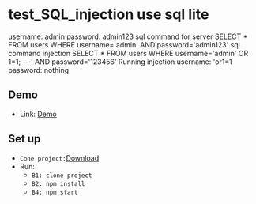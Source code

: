 # test_SQL_injection use sql lite
username: admin
password: admin123
sql command for server
  SELECT * FROM users WHERE username='admin' AND password='admin123'
sql command injection
  SELECT * FROM users WHERE username='admin' OR 1=1; -- ' AND password='123456'
Running injection
  username: 'or1=1
  password: nothing
## Demo

- Link: [Demo](https://test-sql-injection.herokuapp.com/)

## Set up
-  `Cone project:`[Download](https://github.com/tdt-hai/test_SQL_injection.git)
- Run: 
    - `B1: clone project ` 
    - `B2: npm install`
    - `B4: npm start`

